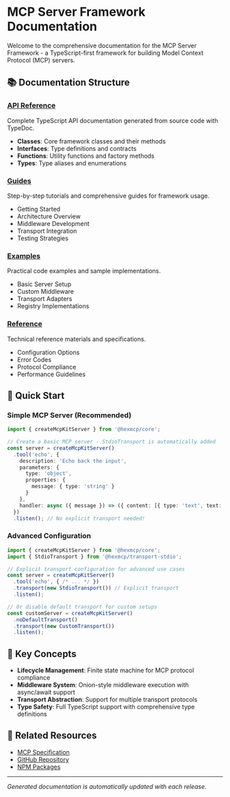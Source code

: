 # MCP Server Framework Documentation

Welcome to the comprehensive documentation for the MCP Server Framework - a TypeScript-first framework for building Model Context Protocol (MCP) servers.

## 📚 Documentation Structure

### [API Reference](./api/README.md)
Complete TypeScript API documentation generated from source code with TypeDoc.
- **Classes**: Core framework classes and their methods
- **Interfaces**: Type definitions and contracts
- **Functions**: Utility functions and factory methods
- **Types**: Type aliases and enumerations

### [Guides](./guides/)
Step-by-step tutorials and comprehensive guides for framework usage.
- Getting Started
- Architecture Overview
- Middleware Development
- Transport Integration
- Testing Strategies

### [Examples](./examples/)
Practical code examples and sample implementations.
- Basic Server Setup
- Custom Middleware
- Transport Adapters
- Registry Implementations

### [Reference](./reference/)
Technical reference materials and specifications.
- Configuration Options
- Error Codes
- Protocol Compliance
- Performance Guidelines

## 🚀 Quick Start

### Simple MCP Server (Recommended)

```typescript
import { createMcpKitServer } from '@hexmcp/core';

// Create a basic MCP server - StdioTransport is automatically added
const server = createMcpKitServer()
  .tool('echo', {
    description: 'Echo back the input',
    parameters: {
      type: 'object',
      properties: {
        message: { type: 'string' }
      }
    },
    handler: async ({ message }) => ({ content: [{ type: 'text', text: message }] })
  })
  .listen(); // No explicit transport needed!
```

### Advanced Configuration

```typescript
import { createMcpKitServer } from '@hexmcp/core';
import { StdioTransport } from '@hexmcp/transport-stdio';

// Explicit transport configuration for advanced use cases
const server = createMcpKitServer()
  .tool('echo', { /* ... */ })
  .transport(new StdioTransport()) // Explicit transport
  .listen();

// Or disable default transport for custom setups
const customServer = createMcpKitServer()
  .noDefaultTransport()
  .transport(new CustomTransport())
  .listen();
```

## 📖 Key Concepts

- **Lifecycle Management**: Finite state machine for MCP protocol compliance
- **Middleware System**: Onion-style middleware execution with async/await support
- **Transport Abstraction**: Support for multiple transport protocols
- **Type Safety**: Full TypeScript support with comprehensive type definitions

## 🔗 Related Resources

- [MCP Specification](https://spec.modelcontextprotocol.io/)
- [GitHub Repository](https://github.com/your-org/mcp-server-framework)
- [NPM Packages](https://www.npmjs.com/org/hexmcp)

---

*Generated documentation is automatically updated with each release.*
